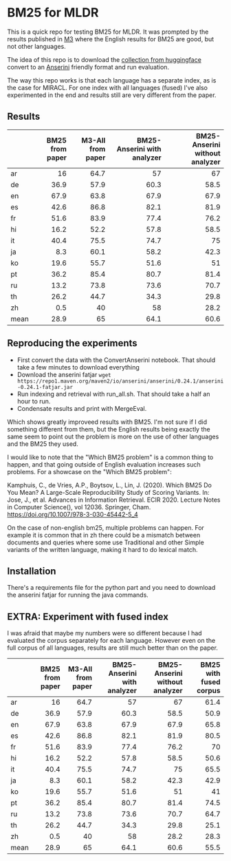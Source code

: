 # BM25 for MLDR

This is a quick repo for testing BM25 for MLDR. It was prompted by the results published in [M3](https://arxiv.org/pdf/2402.03216.pdf) where the English results for BM25 are good, but not other languages.

The idea of this repo is to download the [collection from huggingface](https://huggingface.co/datasets/Shitao/MLDR) convert to an [Anserini](http://anserini.io/) friendly format and run evaluation.

The way this repo works is that each language has a separate index, as is the case for MIRACL. For one index with all languages (fused) I've also experimented in the end and results still are very different from the paper.

## Results

|      |   BM25 from paper |   M3-All from paper |   BM25-Anserini with analyzer |   BM25-Anserini without analyzer |
|:-----|------------------:|--------------------:|------------------------------:|---------------------------------:|
| ar   |              16   |                64.7 |                          57   |                             67   |
| de   |              36.9 |                57.9 |                          60.3 |                             58.5 |
| en   |              67.9 |                63.8 |                          67.9 |                             67.9 |
| es   |              42.6 |                86.8 |                          82.1 |                             81.9 |
| fr   |              51.6 |                83.9 |                          77.4 |                             76.2 |
| hi   |              16.2 |                52.2 |                          57.8 |                             58.5 |
| it   |              40.4 |                75.5 |                          74.7 |                             75   |
| ja   |               8.3 |                60.1 |                          58.2 |                             42.3 |
| ko   |              19.6 |                55.7 |                          51.6 |                             51   |
| pt   |              36.2 |                85.4 |                          80.7 |                             81.4 |
| ru   |              13.2 |                73.8 |                          73.6 |                             70.7 |
| th   |              26.2 |                44.7 |                          34.3 |                             29.8 |
| zh   |               0.5 |                40   |                          58   |                             28.2 |
| mean |              28.9 |                65   |                          64.1 |                             60.6 |

## Reproducing the experiments

* First convert the data with the ConvertAnserini notebook. That should take a few minutes to download everything
* Download the anserini fatjar `wget https://repo1.maven.org/maven2/io/anserini/anserini/0.24.1/anserini-0.24.1-fatjar.jar`
* Run indexing and retrieval with run_all.sh. That should take a half an hour to run.
* Condensate results and print with MergeEval.

Which shows greatly improveed results with BM25. I'm not sure if I did something different from them, but the English results being exactly the same seem to point out the problem is more on the use of other languages and the BM25 they used. 

I would like to note that the "Which BM25 problem" is a common thing to happen, and that going outside of English evaluation increases such problems. For a showcase on the "Which BM25 problem":

Kamphuis, C., de Vries, A.P., Boytsov, L., Lin, J. (2020). Which BM25 Do You Mean? A Large-Scale Reproducibility Study of Scoring Variants. In: Jose, J., et al. Advances in Information Retrieval. ECIR 2020. Lecture Notes in Computer Science(), vol 12036. Springer, Cham. https://doi.org/10.1007/978-3-030-45442-5_4

On the case of non-english bm25, multiple problems can happen. For example it is common that in zh there could be a mismatch between documents and queries where some use Traditional and other Simple variants of the written language, making it hard to do lexical match. 

## Installation

There's a requirements file for the python part and you need to download the anserini fatjar for running the java commands.

## EXTRA: Experiment with fused index

I was afraid that maybe my numbers were so different because I had evaluated the corpus separately for each language. However even on the full corpus of all languages, results are still much better than on the paper.

|      |   BM25 from paper |   M3-All from paper |   BM25-Anserini with analyzer |   BM25-Anserini without analyzer |   BM25 with fused corpus |
|:-----|------------------:|--------------------:|------------------------------:|---------------------------------:|-------------------------:|
| ar   |              16   |                64.7 |                          57   |                             67   |                     61.4 |
| de   |              36.9 |                57.9 |                          60.3 |                             58.5 |                     50.9 |
| en   |              67.9 |                63.8 |                          67.9 |                             67.9 |                     65.8 |
| es   |              42.6 |                86.8 |                          82.1 |                             81.9 |                     80.5 |
| fr   |              51.6 |                83.9 |                          77.4 |                             76.2 |                     70   |
| hi   |              16.2 |                52.2 |                          57.8 |                             58.5 |                     50.6 |
| it   |              40.4 |                75.5 |                          74.7 |                             75   |                     65.5 |
| ja   |               8.3 |                60.1 |                          58.2 |                             42.3 |                     42.9 |
| ko   |              19.6 |                55.7 |                          51.6 |                             51   |                     41   |
| pt   |              36.2 |                85.4 |                          80.7 |                             81.4 |                     74.5 |
| ru   |              13.2 |                73.8 |                          73.6 |                             70.7 |                     64.7 |
| th   |              26.2 |                44.7 |                          34.3 |                             29.8 |                     25.1 |
| zh   |               0.5 |                40   |                          58   |                             28.2 |                     28.3 |
| mean |              28.9 |                65   |                          64.1 |                             60.6 |                     55.5 |
